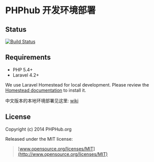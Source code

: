 # PHPhub 开发环境部署

## Status 

[![Build Status](https://api.travis-ci.org/summerblue/phphub.svg?branch=master)](https://travis-ci.org/summerblue/phphub)

## Requirements

* PHP 5.4+
* Laravel 4.2+

We use Laravel Homestead for local development. Please review the [Homestead documentation](http://laravel.com/docs/homestead) to install it.

中文版本的本地环境部署见这里: [wiki](https://github.com/summerblue/phphub/wiki/PHPhub-%E5%BC%80%E5%8F%91%E7%8E%AF%E5%A2%83%E9%83%A8%E7%BD%B2)

## License

Copyright (c) 2014 PHPHub.org

Released under the MIT license:

> [www.opensource.org/licenses/MIT](http://www.opensource.org/licenses/MIT)
